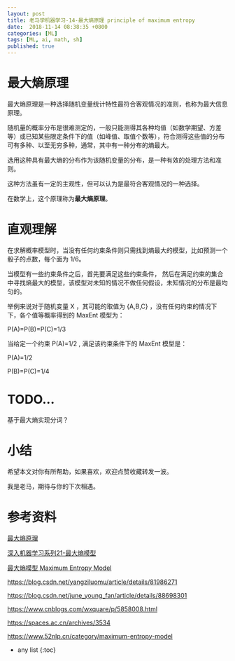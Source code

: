 ```yaml
---
layout: post
title: 老马学机器学习-14-最大熵原理 principle of maximum entropy
date:  2018-11-14 08:38:35 +0800
categories: [ML]
tags: [ML, ai, math, sh]
published: true
---
```


# 最大熵原理

最大熵原理是一种选择随机变量统计特性最符合客观情况的准则，也称为最大信息原理。

随机量的概率分布是很难测定的，一般只能测得其各种均值（如数学期望、方差等）或已知某些限定条件下的值（如峰值、取值个数等），符合测得这些值的分布可有多种、以至无穷多种，通常，其中有一种分布的熵最大。

选用这种具有最大熵的分布作为该随机变量的分布，是一种有效的处理方法和准则。

这种方法虽有一定的主观性，但可以认为是最符合客观情况的一种选择。

在数学上，这个原理称为**最大熵原理**。


# 直观理解

在求解概率模型时，当没有任何约束条件则只需找到熵最大的模型，比如预测一个骰子的点数，每个面为 1/6。

当模型有一些约束条件之后，首先要满足这些约束条件， 然后在满足约束的集合中寻找熵最大的模型，该模型对未知的情况不做任何假设，未知情况的分布是最均匀的。

举例来说对于随机变量 X ，其可能的取值为 {A,B,C} ，没有任何约束的情况下下，各个值等概率得到的 MaxEnt 模型为：

P(A)=P(B)=P(C)=1/3

当给定一个约束 P(A)=1/2 , 满足该约束条件下的 MaxEnt 模型是：

P(A)=1/2

P(B)=P(C)=1/4

# TODO...

基于最大熵实现分词？

# 小结

希望本文对你有所帮助，如果喜欢，欢迎点赞收藏转发一波。

我是老马，期待与你的下次相遇。

# 参考资料

[最大熵原理](https://baike.baidu.com/item/%E6%9C%80%E5%A4%A7%E7%86%B5%E5%8E%9F%E7%90%86/9938383?fr=aladdin)

[深入机器学习系列21-最大熵模型](https://zhuanlan.zhihu.com/p/29978153)

[最大熵模型 Maximum Entropy Model](https://www.cnblogs.com/ooon/p/5677098.html)

https://blog.csdn.net/yangziluomu/article/details/81986271

https://blog.csdn.net/june_young_fan/article/details/88698301

https://www.cnblogs.com/wxquare/p/5858008.html

https://spaces.ac.cn/archives/3534

https://www.52nlp.cn/category/maximum-entropy-model

* any list
{:toc}